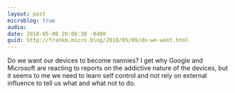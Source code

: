 ```yaml
---
layout: post
microblog: true
audio: 
date: 2018-05-08 20:08:38 -0400
guid: http://frankm.micro.blog/2018/05/09/do-we-want.html
---
```

Do we want our devices to become nannies? I get why Google and Microsoft are reacting to reports on the addictive nature of the devices, but it seems to me we need to learn self control and not rely on external influence to tell us what and what not to do. 
